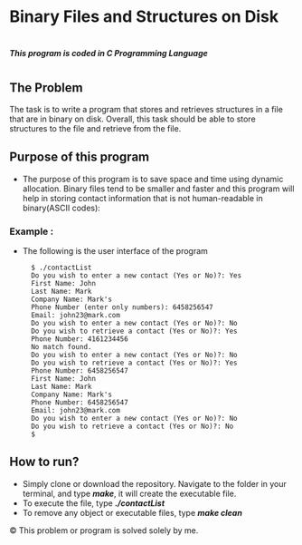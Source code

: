 # Binary Files and Structures on Disk
#
##### This program is coded in **C** Programming Language
#
## The Problem
The task is to write a program that stores and retrieves structures in a file that are in binary on disk. Overall, this task should be able to store structures to the file and retrieve from the file.

## Purpose of this program
- The purpose of this program is to save space and time using dynamic allocation. Binary files tend to be smaller and faster and this program will help in storing contact information that is not human-readable in binary(ASCII codes):

### **Example :**
- The following is the user interface of the program
        
        $ ./contactList
        Do you wish to enter a new contact (Yes or No)?: Yes
        First Name: John
        Last Name: Mark
        Company Name: Mark's
        Phone Number (enter only numbers): 6458256547
        Email: john23@mark.com
        Do you wish to enter a new contact (Yes or No)?: No
        Do you wish to retrieve a contact (Yes or No)?: Yes
        Phone Number: 4161234456
        No match found.
        Do you wish to enter a new contact (Yes or No)?: No
        Do you wish to retrieve a contact (Yes or No)?: Yes
        Phone Number: 6458256547
        First Name: John
        Last Name: Mark
        Company Name: Mark's
        Phone Number: 6458256547
        Email: john23@mark.com
        Do you wish to enter a new contact (Yes or No)?: No
        Do you wish to retrieve a contact (Yes or No)?: No
        $

## How to run?
- Simply clone or download the repository. Navigate to the folder in your terminal, and type ***make***, it will create the executable file.
- To execute the file, type ***./contactList***
- To remove any object or executable files, type ***make clean***

&copy; This problem or program is solved solely by me.